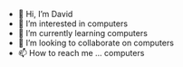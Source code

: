 - 👋 Hi, I’m David
- 👀 I’m interested in computers
- 🌱 I’m currently learning computers
- 💞️ I’m looking to collaborate on computers
- 📫 How to reach me ... computers

<!---
veaya/veaya is a ✨ special ✨ repository because its `README.md` (this file) appears on your GitHub profile.
You can click the Preview link to take a look at your changes.
--->
